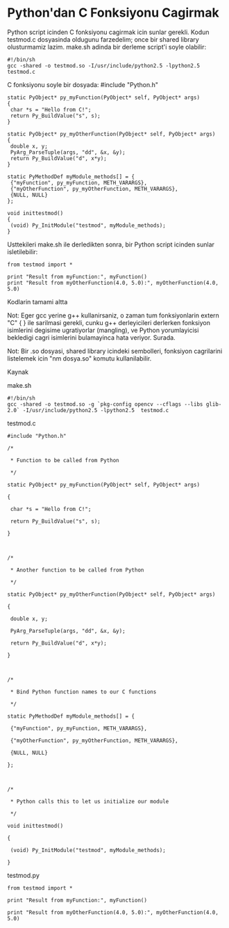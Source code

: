# Python'dan C Fonksiyonu Cagirmak

Python script icinden C fonksiyonu cagirmak icin sunlar gerekli. Kodun
testmod.c dosyasinda oldugunu farzedelim; once bir shared library
olusturmamiz lazim. make.sh adinda bir derleme script'i soyle
olabilir:

```
#!/bin/sh
gcc -shared -o testmod.so -I/usr/include/python2.5 -lpython2.5  testmod.c
```

C fonksiyonu soyle bir dosyada:
#include "Python.h"

```
static PyObject* py_myFunction(PyObject* self, PyObject* args)
{
 char *s = "Hello from C!";
 return Py_BuildValue("s", s);
}

static PyObject* py_myOtherFunction(PyObject* self, PyObject* args)
{
 double x, y;
 PyArg_ParseTuple(args, "dd", &x, &y);
 return Py_BuildValue("d", x*y);
}

static PyMethodDef myModule_methods[] = {
 {"myFunction", py_myFunction, METH_VARARGS},
 {"myOtherFunction", py_myOtherFunction, METH_VARARGS},
 {NULL, NULL}
};

void inittestmod()
{
 (void) Py_InitModule("testmod", myModule_methods);
}
```

Usttekileri make.sh ile derledikten sonra, bir Python script icinden
sunlar isletilebilir:

```
from testmod import *

print "Result from myFunction:", myFunction()
print "Result from myOtherFunction(4.0, 5.0):", myOtherFunction(4.0, 5.0)
```

Kodlarin tamami altta

Not: Eger gcc yerine g++ kullanirsaniz, o zaman tum fonksiyonlarin
extern "C" { } ile sarilmasi gerekli, cunku g++ derleyicileri
derlerken fonksiyon isimlerini degisime ugratiyorlar (mangling), ve
Python yorumlayicisi bekledigi cagri isimlerini bulamayinca hata
veriyor. Surada.

Not: Bir .so dosyasi, shared library icindeki sembolleri, fonksiyon
cagrilarini listelemek icin "nm dosya.so" komutu kullanilabilir.

Kaynak

make.sh

```
#!/bin/sh
gcc -shared -o testmod.so -g `pkg-config opencv --cflags --libs glib-2.0` -I/usr/include/python2.5 -lpython2.5  testmod.c
```


testmod.c

```
#include "Python.h"

/*

 * Function to be called from Python

 */

static PyObject* py_myFunction(PyObject* self, PyObject* args)

{

 char *s = "Hello from C!";

 return Py_BuildValue("s", s);

}



/*

 * Another function to be called from Python

 */

static PyObject* py_myOtherFunction(PyObject* self, PyObject* args)

{

 double x, y;

 PyArg_ParseTuple(args, "dd", &x, &y);

 return Py_BuildValue("d", x*y);

}



/*

 * Bind Python function names to our C functions

 */

static PyMethodDef myModule_methods[] = {

 {"myFunction", py_myFunction, METH_VARARGS},

 {"myOtherFunction", py_myOtherFunction, METH_VARARGS},

 {NULL, NULL}

};



/*

 * Python calls this to let us initialize our module

 */

void inittestmod()

{

 (void) Py_InitModule("testmod", myModule_methods);

}
```

testmod.py


```
from testmod import *

print "Result from myFunction:", myFunction()

print "Result from myOtherFunction(4.0, 5.0):", myOtherFunction(4.0, 5.0)
```












